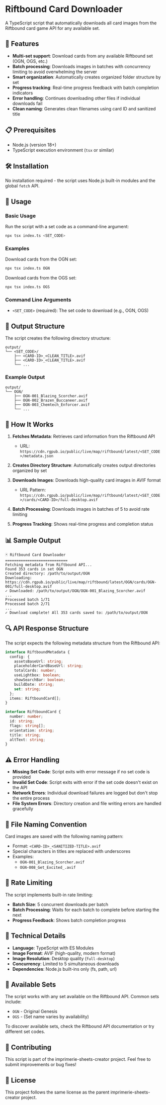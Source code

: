 # Riftbound Card Downloader

A TypeScript script that automatically downloads all card images from the Riftbound card game API for any available set.

## 🚀 Features

- **Multi-set support**: Download cards from any available Riftbound set (OGN, OGS, etc.)
- **Batch processing**: Downloads images in batches with concurrency limiting to avoid overwhelming the server
- **Smart organization**: Automatically creates organized folder structure by set
- **Progress tracking**: Real-time progress feedback with batch completion indicators
- **Error handling**: Continues downloading other files if individual downloads fail
- **Clean naming**: Generates clean filenames using card ID and sanitized title

## 📋 Prerequisites

- Node.js (version 18+)
- TypeScript execution environment (`tsx` or similar)

## 🛠️ Installation

No installation required - the script uses Node.js built-in modules and the global `fetch` API.

## 🎯 Usage

### Basic Usage

Run the script with a set code as a command-line argument:

```bash
npx tsx index.ts <SET_CODE>
```

### Examples

Download cards from the OGN set:
```bash
npx tsx index.ts OGN
```

Download cards from the OGS set:
```bash
npx tsx index.ts OGS
```

### Command Line Arguments

- `<SET_CODE>` (required): The set code to download (e.g., OGN, OGS)

## 📁 Output Structure

The script creates the following directory structure:

```
output/
└── <SET_CODE>/
    ├── <CARD-ID>_<CLEAN_TITLE>.avif
    ├── <CARD-ID>_<CLEAN_TITLE>.avif
    └── ...
```

### Example Output

```
output/
└── OGN/
    ├── OGN-001_Blazing_Scorcher.avif
    ├── OGN-002_Brazen_Buccaneer.avif
    ├── OGN-003_Chemtech_Enforcer.avif
    └── ...
```

## 🔧 How It Works

1. **Fetches Metadata**: Retrieves card information from the Riftbound API
   - URL: `https://cdn.rgpub.io/public/live/map/riftbound/latest/<SET_CODE>/metadata.json`

2. **Creates Directory Structure**: Automatically creates output directories organized by set

3. **Downloads Images**: Downloads high-quality card images in AVIF format
   - URL Pattern: `https://cdn.rgpub.io/public/live/map/riftbound/latest/<SET_CODE>/cards/<CARD-ID>/full-desktop.avif`

4. **Batch Processing**: Downloads images in batches of 5 to avoid rate limiting

5. **Progress Tracking**: Shows real-time progress and completion status

## 📊 Sample Output

```
🃏 Riftbound Card Downloader
============================
Fetching metadata from Riftbound API...
Found 353 cards in set OGN
Created directory: /path/to/output/OGN
Downloading: https://cdn.rgpub.io/public/live/map/riftbound/latest/OGN/cards/OGN-001/full-desktop.avif
✓ Downloaded: /path/to/output/OGN/OGN-001_Blazing_Scorcher.avif
...
Processed batch 1/71
Processed batch 2/71
...
✓ Download complete! All 353 cards saved to: /path/to/output/OGN
```

## 🔍 API Response Structure

The script expects the following metadata structure from the Riftbound API:

```typescript
interface RiftboundMetadata {
  config: {
    assetsBaseUrl: string;
    placeholderCardBaseUrl: string;
    totalCards: number;
    useLightbox: boolean;
    showSearchBar: boolean;
    buildDate: string;
    set: string;
  };
  items: RiftboundCard[];
}

interface RiftboundCard {
  number: number;
  id: string;
  flags: string[];
  orientation: string;
  title: string;
  altText: string;
}
```

## ⚠️ Error Handling

- **Missing Set Code**: Script exits with error message if no set code is provided
- **Invalid Set Code**: Script exits with error if the set code doesn't exist on the API
- **Network Errors**: Individual download failures are logged but don't stop the entire process
- **File System Errors**: Directory creation and file writing errors are handled gracefully

## 🎨 File Naming Convention

Card images are saved with the following naming pattern:
- Format: `<CARD-ID>_<SANITIZED-TITLE>.avif`
- Special characters in titles are replaced with underscores
- Examples:
  - `OGN-001_Blazing_Scorcher.avif`
  - `OGN-008_Get_Excited_.avif`

## 🚦 Rate Limiting

The script implements built-in rate limiting:
- **Batch Size**: 5 concurrent downloads per batch
- **Batch Processing**: Waits for each batch to complete before starting the next
- **Progress Feedback**: Shows batch completion progress

## 🔧 Technical Details

- **Language**: TypeScript with ES Modules
- **Image Format**: AVIF (high-quality, modern format)
- **Image Resolution**: Desktop quality (`full-desktop`)
- **Concurrency**: Limited to 5 simultaneous downloads
- **Dependencies**: Node.js built-ins only (fs, path, url)

## 📝 Available Sets

The script works with any set available on the Riftbound API. Common sets include:
- `OGN` - Original Genesis
- `OGS` - (Set name varies by availability)

To discover available sets, check the Riftbound API documentation or try different set codes.

## 🤝 Contributing

This script is part of the imprimerie-sheets-creator project. Feel free to submit improvements or bug fixes!

## 📄 License

This project follows the same license as the parent imprimerie-sheets-creator project.